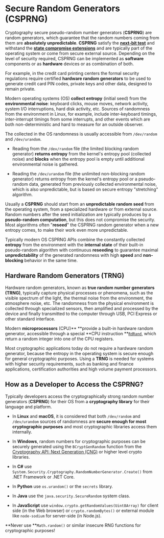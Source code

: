 # Secure Random Generators \(CSPRNG\)

Cryptography secure pseudo-random number generators \(**CSPRNG**\) are random generators, which guarantee that the random numbers coming from them are **absolutely unpredictable**. **CSPRNG** satisfy the [**next-bit test**](https://en.wikipedia.org/wiki/Next-bit_test) and withstand the [**state compromise extensions**](https://www.owasp.org/index.php/PRNG_state_compromise_extension_attack) and are typically part of the operating system or come from secure external source. Depending on the level of security required, CSPRNG can be implemented as **software** components or as **hardware** devices or as combination of both.

For example, in the credit card printing centers the formal security regulations require certified **hardware random generators** to be used to generate credit card PIN codes, private keys and other data, designed to remain private.

Modern operating systems \(OS\) **collect entropy** \(initial seed\) from the **environmental noise**: keyboard clicks, mouse moves, network activity, system I/O interruptions, hard disk activity, etc. Sources of randomness from the environment in Linux, for example, include inter-keyboard timings, inter-interrupt timings from some interrupts, and other events which are both non-deterministic and hard to measure for an outside observer.

The collected in the OS randomness is usually accessible from `/dev/random` and `/dev/urandom`.

* Reading from the `/dev/random` file \(the limited blocking random generator\) **returns entropy** from the kernel's entropy pool \(collected noise\) and **blocks** when the entropy pool is empty until additional environmental noise is gathered.

* Reading the `/dev/urandom` file \(the unlimited non-blocking random generator\) returns entropy from the kernel's entropy pool or a pseudo-random data, generated from previously collected environmental noise, which is also unpredictable, but is based on secure entropy "stretching" algorithm.

Usually a **CSPRNG** should start from an **unpredictable random seed** from the operating system, from a specialized hardware or from external source. Random numbers after the seed initialization are typically produces by a **pseudo-random computation**, but this does not compromise the security. Most algorithms often "**reseed**" the CSPRNG random generator when a new entropy comes, to make their work even more unpredictable.

Typically modern OS CSPRNG APIs combine the constantly collected **entropy** from the environment with the **internal state** of their built-in pseudo-random algorithm with continuous **reseeding** to guarantee maximal **unpredictability** of the generated randomness with high **speed** and **non-blocking** behavior in the same time.

## Hardware Random Generators \(TRNG\)

Hardware random generators, known as **true random number generators \(TRNG\)**, typically capture physical processes or phenomenа, such as the visible spectrum of the light, the thermal noise from the environment, the atmosphere noise, etc. The randomness from the physical environment is collected through specialized sensors, then amplified and processed by the device and finally transmitted to the computer through USB, PCI Express or other standard interface.

Modern **microprocessors** \(CPU\)** **provide a built-in hardware random generator, accessible through a special **CPU instruction **[`RdRand`](https://en.wikipedia.org/wiki/RdRand), which return a random integer into one of the CPU registers.

Most cryptographic applications today do not require a hardware random generator, because the entropy in the operating system is secure enough for general cryptographic purposes. Using a **TRNG** is needed for systems with higher security requirements, such as banking and finance applications, certification authorities and high volume payment processors.

## How as a Developer to Access the CSPRNG?

Typically developers access the cryptographically strong random number generators \(**CSPRNG**\) for their OS from a **cryptography library** for their language and platform.

* In **Linux** and **macOS**, it is considered that both `/dev/random` and `/dev/urandom` sources of randomness are **secure enough for most cryptographic purposes** and most cryptographic libraries access them internally.

* In **Windows**, random numbers for cryptographic purposes can be securely generated using the `BCryptGenRandom` function from the [Cryptography API: Next Generation \(CNG\)](https://docs.microsoft.com/windows/desktop/SecCNG/cng-portal) or higher level crypto libraries.

* In **C\#** use `System.Security.Cryptography.RandomNumberGenerator.Create()` from .NET Framework or .NET Core.

* In **Python** use `os.urandom()` or the `secrets` library.

* In **Java** use the `java.security.SecureRandom` system class.

* In **JavaScript** use `window.crypto.getRandomValues(Uint8Array)` for client side \(in the Web browser\) or `crypto.randomBytes()` or external module like `node-sodium` for server-side \(in Node.js\).

**Never use **`Math.random()` or similar insecure RNG functions for cryptographic purposes!

